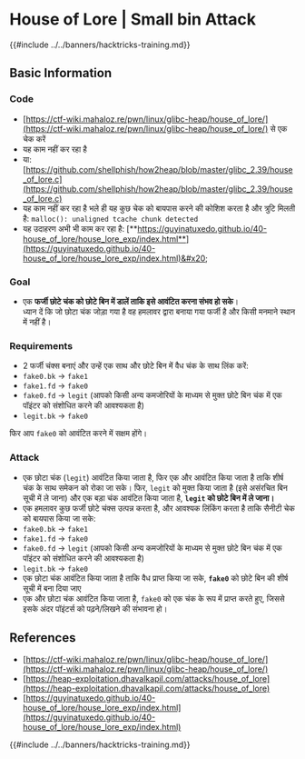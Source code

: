 # House of Lore | Small bin Attack

{{#include ../../banners/hacktricks-training.md}}

## Basic Information

### Code

- [https://ctf-wiki.mahaloz.re/pwn/linux/glibc-heap/house_of_lore/](https://ctf-wiki.mahaloz.re/pwn/linux/glibc-heap/house_of_lore/) से एक चेक करें
- यह काम नहीं कर रहा है
- या: [https://github.com/shellphish/how2heap/blob/master/glibc_2.39/house_of_lore.c](https://github.com/shellphish/how2heap/blob/master/glibc_2.39/house_of_lore.c)
- यह काम नहीं कर रहा है भले ही यह कुछ चेक को बायपास करने की कोशिश करता है और त्रुटि मिलती है: `malloc(): unaligned tcache chunk detected`
- यह उदाहरण अभी भी काम कर रहा है: [**https://guyinatuxedo.github.io/40-house_of_lore/house_lore_exp/index.html**](https://guyinatuxedo.github.io/40-house_of_lore/house_lore_exp/index.html)&#x20;

### Goal

- एक **फर्जी छोटे चंक को छोटे बिन में डालें ताकि इसे आवंटित करना संभव हो सके**।\
ध्यान दें कि जो छोटा चंक जोड़ा गया है वह हमलावर द्वारा बनाया गया फर्जी है और किसी मनमाने स्थान में नहीं है।

### Requirements

- 2 फर्जी चंक्स बनाएं और उन्हें एक साथ और छोटे बिन में वैध चंक के साथ लिंक करें:
- `fake0.bk` -> `fake1`
- `fake1.fd` -> `fake0`
- `fake0.fd` -> `legit` (आपको किसी अन्य कमजोरियों के माध्यम से मुक्त छोटे बिन चंक में एक पॉइंटर को संशोधित करने की आवश्यकता है)
- `legit.bk` -> `fake0`

फिर आप `fake0` को आवंटित करने में सक्षम होंगे।

### Attack

- एक छोटा चंक (`legit`) आवंटित किया जाता है, फिर एक और आवंटित किया जाता है ताकि शीर्ष चंक के साथ समेकन को रोका जा सके। फिर, `legit` को मुक्त किया जाता है (इसे असंरचित बिन सूची में ले जाना) और एक बड़ा चंक आवंटित किया जाता है, **`legit` को छोटे बिन में ले जाना।**
- एक हमलावर कुछ फर्जी छोटे चंक्स उत्पन्न करता है, और आवश्यक लिंकिंग करता है ताकि सैनीटी चेक को बायपास किया जा सके:
- `fake0.bk` -> `fake1`
- `fake1.fd` -> `fake0`
- `fake0.fd` -> `legit` (आपको किसी अन्य कमजोरियों के माध्यम से मुक्त छोटे बिन चंक में एक पॉइंटर को संशोधित करने की आवश्यकता है)
- `legit.bk` -> `fake0`
- एक छोटा चंक आवंटित किया जाता है ताकि वैध प्राप्त किया जा सके, **`fake0`** को छोटे बिन की शीर्ष सूची में बना दिया जाए
- एक और छोटा चंक आवंटित किया जाता है, `fake0` को एक चंक के रूप में प्राप्त करते हुए, जिससे इसके अंदर पॉइंटर्स को पढ़ने/लिखने की संभावना हो।

## References

- [https://ctf-wiki.mahaloz.re/pwn/linux/glibc-heap/house_of_lore/](https://ctf-wiki.mahaloz.re/pwn/linux/glibc-heap/house_of_lore/)
- [https://heap-exploitation.dhavalkapil.com/attacks/house_of_lore](https://heap-exploitation.dhavalkapil.com/attacks/house_of_lore)
- [https://guyinatuxedo.github.io/40-house_of_lore/house_lore_exp/index.html](https://guyinatuxedo.github.io/40-house_of_lore/house_lore_exp/index.html)

{{#include ../../banners/hacktricks-training.md}}
